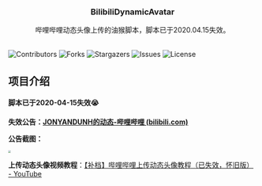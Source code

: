 <p align="center">
  <h3 align="center">
BilibiliDynamicAvatar
</h3>

  <p align="center">
    哔哩哔哩动态头像上传的油猴脚本，脚本已于2020.04.15失效。
    <br/>
    <br/>
  </p>
 
![Contributors](https://img.shields.io/github/contributors/JonyanDunh/BilibiliDynamicAvatar?color=dark-green) ![Forks](https://img.shields.io/github/forks/JonyanDunh/BilibiliDynamicAvatar?style=social) ![Stargazers](https://img.shields.io/github/stars/JonyanDunh/BilibiliDynamicAvatar?style=social) ![Issues](https://img.shields.io/github/issues/JonyanDunh/BilibiliDynamicAvatar) ![License](https://img.shields.io/github/license/JonyanDunh/BilibiliDynamicAvatar) 



## 项目介绍

#### **脚本已于2020-04-15失效**😭

**失效公告：[JONYANDUNH的动态-哔哩哔哩 (bilibili.com)](https://t.bilibili.com/378455930968087155)**

**公告截图：**

<img src="https://github.com/JonyanDunh/BilibiliDynamicAvatar/blob/main/BilibiliDynamicAvatarTampermonkey.jpg?raw=true" style="zoom: 33%;" />

**上传动态头像视频教程**：[【补档】哔哩哔哩上传动态头像教程（已失效，怀旧版） - YouTube](https://www.youtube.com/watch?v=LorKUhnN4MA)
